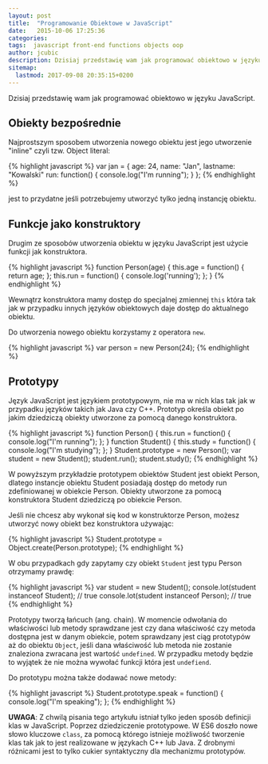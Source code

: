 ```yaml
---
layout: post
title:  "Programowanie Obiektowe w JavaScript"
date:   2015-10-06 17:25:36
categories:
tags:  javascript front-end functions objects oop
author: jcubic
description: Dzisiaj przedstawię wam jak programować obiektowo w języku JavaScript.
sitemap:
  lastmod: 2017-09-08 20:35:15+0200
---
```


Dzisiaj przedstawię wam jak programować obiektowo w języku JavaScript.

<!-- more -->

## Obiekty bezpośrednie

Najprostszym sposobem utworzenia nowego obiektu jest jego utworzenie "inline" czyli tzw. Object literal:

{% highlight javascript %}
var jan = {
    age: 24,
    name: "Jan",
    lastname: "Kowalski"
    run: function() {
        console.log("I'm running");
    }
};
{% endhighlight %}

jest to przydatne jeśli potrzebujemy utworzyć tylko jedną instancję obiektu.

## Funkcje jako konstruktory

Drugim ze sposobów utworzenia obiektu w języku JavaScript jest użycie funkcji
jak konstruktora.

{% highlight javascript %}
function Person(age) {
    this.age = function() {
        return age;
    };
    this.run = function() {
        console.log('running');
    };
}
{% endhighlight %}

Wewnątrz konstruktora mamy dostęp do specjalnej zmiennej `this` która tak jak
w przypadku innych języków obiektowych daje dostęp do aktualnego obiektu.

Do utworzenia nowego obiektu korzystamy z operatora `new`.

{% highlight javascript %}
var person = new Person(24);
{% endhighlight %}

## Prototypy

Język JavaScript jest językiem prototypowym, nie ma w nich klas tak jak w przypadku
języków takich jak Java czy C++. Prototyp określa obiekt po jakim dziedziczą obiekty
utworzone za pomocą danego konstruktora.

{% highlight javascript %}
function Person() {
    this.run = function() {
        console.log("I'm running");
    };
}
function Student() {
    this.study = function() {
        console.log("I'm studying");
    };
}
Student.prototype = new Person();
var student = new Student();
student.run();
student.study();
{% endhighlight %}

W powyższym przykładzie prototypem obiektów Student jest obiekt Person, dlatego
instancje obiektu Student posiadają dostęp do metody run zdefiniowanej w obiekcie
Person. Obiekty utworzone za pomocą konstruktora Student dziedziczą po obiekcie Person.

Jeśli nie chcesz aby wykonał się kod w konstruktorze Person, możesz utworzyć nowy obiekt bez konstruktora używając:

{% highlight javascript %}
Student.prototype = Object.create(Person.prototype);
{% endhighlight %}


W obu przypadkach gdy zapytamy czy obiekt `Student` jest typu Person otrzymamy prawdę:

{% highlight javascript %}
var student = new Student();
console.lot(student instanceof Student); // true
console.lot(student instanceof Person); // true
{% endhighlight %}

Prototypy tworzą łańcuch (ang. chain). W momencie odwołania do właściwości lub metody
sprawdzane jest czy dana właściwość czy metoda dostępna jest w danym obiekcie, potem
sprawdzany jest ciąg prototypów aż do obiektu `Object`, jeśli dana właściwość lub
metoda nie zostanie znaleziona zwracana jest wartość `undefined`. W przypadku metody
będzie to wyjątek że nie można wywołać funkcji która jest `undefiend`.

Do prototypu można także dodawać nowe metody:

{% highlight javascript %}
Student.prototype.speak = function() {
    console.log("I'm speaking");
};
{% endhighlight %}

**UWAGA**: Z chwilą pisania tego artykułu istniał tylko jeden sposób definicji klas w JavaScript.
Poprzez dziedziczenie prototypowe. W ES6 doszło nowe słowo kluczowe `class`, za pomocą którego istnieje
możliwość tworzenie klas tak jak to jest realizowane w językach C++ lub Java. Z drobnymi różnicami jest to tylko
cukier syntaktyczny dla mechanizmu prototypów.

